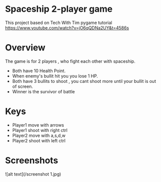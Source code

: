 # Spaceship 2-player game
This project based on Tech With Tim pygame tutorial https://www.youtube.com/watch?v=jO6qQDNa2UY&t=4586s
# Overview
The game is for 2 players , who fight each other with spaceship.
- Both have 10 Health Point.
- When enemy's bullit hit you you lose 1 HP.
- Both have 3 bullits to shoot , you cant shoot more until your bullit is out of screen.
- Winner is the survivor of battle 
# Keys
- Player1 move with arrows 
- Player1 shoot with right ctrl 
- Player2 move with a,s,d,w 
- Player2 shoot with left ctrl 
# Screenshots
![alt text](/screenshot 1.jpg)
